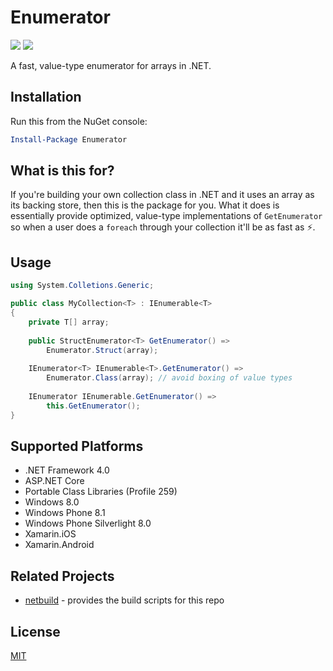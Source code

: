 # Enumerator

[![](https://travis-ci.org/jamesqo/Enumerator.svg?branch=master)](https://travis-ci.org/jamesqo/Enumerator) [![](https://ci.appveyor.com/api/projects/status/github/jamesqo/Enumerator?branch=master&svg=true)](https://ci.appveyor.com/project/jamesqo/Enumerator)

A fast, value-type enumerator for arrays in .NET.

## Installation

Run this from the NuGet console:

```powershell
Install-Package Enumerator
```

## What is this for?

If you're building your own collection class in .NET and it uses an array as its backing store, then this is the package for you. What it does is essentially provide optimized, value-type implementations of `GetEnumerator` so when a user does a `foreach` through your collection it'll be as fast as :zap:.

## Usage

```csharp
using System.Colletions.Generic;

public class MyCollection<T> : IEnumerable<T>
{
    private T[] array;
    
    public StructEnumerator<T> GetEnumerator() =>
        Enumerator.Struct(array);
    
    IEnumerator<T> IEnumerable<T>.GetEnumerator() =>
        Enumerator.Class(array); // avoid boxing of value types
    
    IEnumerator IEnumerable.GetEnumerator() =>
        this.GetEnumerator();
}
```

## Supported Platforms

- .NET Framework 4.0
- ASP.NET Core
- Portable Class Libraries (Profile 259)
- Windows 8.0
- Windows Phone 8.1
- Windows Phone Silverlight 8.0
- Xamarin.iOS
- Xamarin.Android

## Related Projects

- [netbuild](https://github.com/jamesqo/netbuild) - provides the build scripts for this repo

## License

[MIT](LICENSE)
